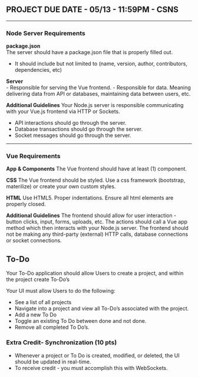 ## PROJECT DUE DATE - 05/13 - 11:59PM - CSNS
---
### Node Server Requirements

**package.json** <br/>
The server should have a package.json file that is properly filled out.
  - It should include but not limited to (name, version, author, contributors, dependencies, etc)

**Server** <br/>
    - Responsible for serving the Vue frontend.
    - Responsible for data. Meaning delivering data from API or databases, maintaining data between users, etc.

**Additional Guidelines**
Your Node.js server is responsible communicating with your Vue.js frontend via HTTP or Sockets.
  - API interactions should go through the server.
  - Database transactions should go through the server.
  - Socket messages should go through the server.

---
### Vue Requirements

**App &  Components**
The Vue frontend should have at least (1) component.

**CSS**
The Vue frontend should be styled. Use a css framework (bootstrap, materilize) or create your own custom styles.

**HTML**
Use HTML5. Proper indentations. Ensure all html elements are properly closed.

**Additional Guidelines**
The frontend should allow for user interaction - button clicks, input, forms, uploads, etc.  The actions should call a Vue app method which then interacts with your Node.js server. The frontend should not be making any third-party (external) HTTP calls, database connections or socket connections.



## To-Do

Your To-Do application should allow Users to create a project, and within the project create To-Do’s

Your UI must allow Users to do the following:

- See a list of all projects
- Navigate into a project and view all To-Do’s associated with the project.
- Add a new To Do
- Toggle an existing To Do between done and not done.
- Remove all completed To Do’s.

### Extra Credit- Synchronization (10 pts)
- Whenever a project or To Do is created, modified, or deleted, the UI should be updated in real-time.
- To receive credit - you must accomplish this with WebSockets.
